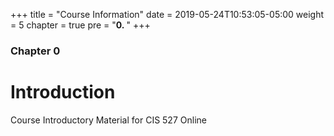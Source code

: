 +++
title = "Course Information"
date = 2019-05-24T10:53:05-05:00
weight = 5
chapter = true
pre = "<b>0. </b>"
+++

### Chapter 0

# Introduction

Course Introductory Material for CIS 527 Online
